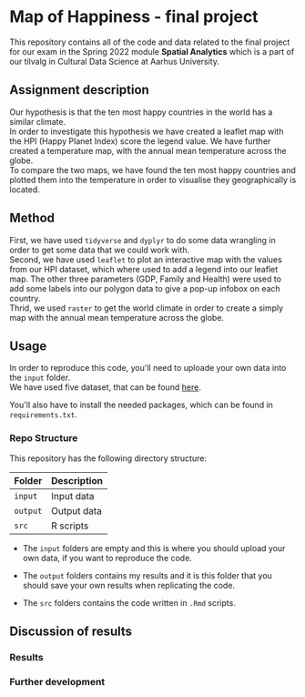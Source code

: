 # Map of Happiness - final project
This repository contains all of the code and data related to the final project for our exam in the Spring 2022 module **Spatial Analytics** which is a part of our tilvalg in Cultural Data Science at Aarhus University.  


## Assignment description 
Our hypothesis is that the ten most happy countries in the world has a similar climate.   
In order to investigate this hypothesis we have created a leaflet map with the HPI (Happy Planet Index) score the legend value. We have further created a temperature map, with the annual mean temperature across the globe.   
To compare the two maps, we have found the ten most happy countries and plotted them into the temperature in order to visualise they geographically is located.  


## Method
First, we have used ```tidyverse``` and ```dyplyr``` to do some data wrangling in order to get some data that we could work with.   
Second, we have used ```leaflet``` to plot an interactive map with the values from our HPI dataset, which where used to add a legend into our leaflet map. The other three parameters (GDP, Family and Health) were used to add some labels into our polygon data to give a pop-up infobox on each country.  
Thrid, we used ```raster``` to get the world climate in order to create a simply map with the annual mean temperature across the globe.  


## Usage
In order to reproduce this code, you'll need to uploade your own data into the ```input``` folder.   
We have used five dataset, that can be found [here](https://www.kaggle.com/datasets/unsdsn/world-happiness).  

You'll also have to install the needed packages, which can be found in ```requirements.txt```. 


### Repo Structure  
This repository has the following directory structure:  

| **Folder** | **Description** |
| ----------- | ----------- | 
| ```input``` | Input data |
| ```output``` | Output data |
| ```src``` | R scripts |


- The ```input``` folders are empty and this is where you should upload your own data, if you want to reproduce the code.

- The ```output``` folders contains my results and it is this folder that you should save your own results when replicating the code. 

- The ```src``` folders contains the code written in ```.Rmd``` scripts. 


## Discussion of results 
### Results 

### Further development 


